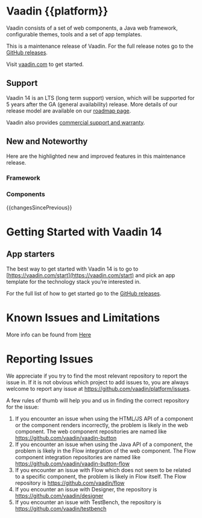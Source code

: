 # Vaadin {{platform}}

Vaadin consists of a set of web components, a Java web framework, configurable themes, tools and a set of app templates.

This is a maintenance release of Vaadin.
For the full release notes go to the [GitHub releases](https://github.com/vaadin/platform/releases/tag/14.1.0).

Visit [vaadin.com](https://vaadin.com/) to get started.

## Support
Vaadin 14 is an LTS (long term support) version, which will be supported for 5 years after the GA (general availability) release. More details of our release model are available on our [roadmap page](https://vaadin.com/roadmap).

Vaadin also provides [commercial support and warranty](https://vaadin.com/support).

## New and Noteworthy

Here are the highlighted new and improved features in this maintenance release.

### Framework

### Components

{{changesSincePrevious}}

# Getting Started with Vaadin 14
## App starters
The best way to get started with Vaadin 14 is to go to [https://vaadin.com/start](https://vaadin.com/start) and pick an app template for the technology stack you’re interested in. 

For the full list of how to get started go to the [GitHub releases](https://github.com/vaadin/platform/releases/tag/14.1.0).

# Known Issues and Limitations

More info can be found from [Here](https://github.com/vaadin/platform/releases/tag/14.1.0)

# Reporting Issues
We appreciate if you try to find the most relevant repository to report the issue in. If it is not obvious which project to add issues to, you are always welcome to report any issue at https://github.com/vaadin/platform/issues.

A few rules of thumb will help you and us in finding the correct repository for the issue:
1) If you encounter an issue when using the HTML/JS API of a component or the component renders incorrectly, the problem is likely in the web component. The web component repositories are named like https://github.com/vaadin/vaadin-button
2) If you encounter an issue when using the Java API of a component, the problem is likely in the Flow integration of the web component. The Flow component integration repositories are named like https://github.com/vaadin/vaadin-button-flow
3) If you encounter an issue with Flow which does not seem to be related to a specific component, the problem is likely in Flow itself. The Flow repository is https://github.com/vaadin/flow
4) If you encounter an issue with Designer, the repository is https://github.com/vaadin/designer
5) If you encounter an issue with TestBench, the repository is https://github.com/vaadin/testbench
